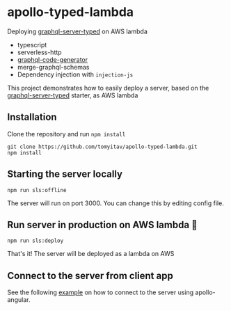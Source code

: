 # apollo-typed-lambda

Deploying [graphql-server-typed](https://github.com/tomyitav/graphql-server-typed) on AWS lambda

+ typescript
+ serverless-http
+ [graphql-code-generator](https://github.com/dotansimha/graphql-code-generator)
+ merge-graphql-schemas
+ Dependency injection with `injection-js`

This project demonstrates how to easily deploy a server, based on the [graphql-server-typed](https://github.com/tomyitav/graphql-server-typed)
starter, as AWS lambda

## Installation

Clone the repository and run `npm install`

```
git clone https://github.com/tomyitav/apollo-typed-lambda.git
npm install
```

## Starting the server locally

```
npm run sls:offline
```

The server will run on port 3000. You can change this by editing config file.

## Run server in production on AWS lambda :rocket:

```
npm run sls:deploy
```

That's it! The server will be deployed as a lambda on AWS

## Connect to the server from client app

See the following [example](https://github.com/tomyitav/apollo-angular-client-starter) on how to connect to the server using apollo-angular.

